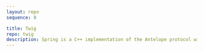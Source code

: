 ```yaml
---
layout: repo
sequence: 8

title: Twig
repo: twig
description: Spring is a C++ implementation of the Antelope protocol with support for Savanna consensus.
---
```

